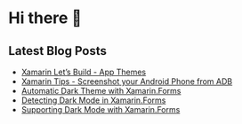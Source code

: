 # Hi there 👋

## Latest Blog Posts
<!-- BLOG-POST-LIST:START -->
- [Xamarin Let’s Build - App Themes](https://mikegrant.org.uk/2021/02/22/xamarin-lets-build-app-theme.html)
- [Xamarin Tips - Screenshot your Android Phone from ADB](https://mikegrant.org.uk/2020/09/03/xamarin-tips-screenshot-from-adb.html)
- [Automatic Dark Theme with Xamarin.Forms](https://mikegrant.org.uk/2020/05/03/automatic-dark-mode.html)
- [Detecting Dark Mode in Xamarin.Forms](https://mikegrant.org.uk/2020/04/28/detecting-dark-mode-in-xamarin.forms.html)
- [Supporting Dark Mode with Xamarin.Forms](https://mikegrant.org.uk/2020/04/19/Supporting-Dark-Mode-with-Xamarin-Forms.html)
<!-- BLOG-POST-LIST:END -->
